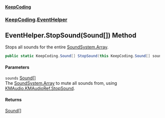 #### [KeepCoding](index.md 'index')
### [KeepCoding](KeepCoding.md 'KeepCoding').[EventHelper](KeepCoding_EventHelper.md 'KeepCoding.EventHelper')
## EventHelper.StopSound(Sound[]) Method
Stops all sounds for the entire [Sound](KeepCoding_Sound.md 'KeepCoding.Sound')[System.Array](https://docs.microsoft.com/en-us/dotnet/api/System.Array 'System.Array').  
```csharp
public static KeepCoding.Sound[] StopSound(this KeepCoding.Sound[] sounds);
```
#### Parameters
<a name='KeepCoding_EventHelper_StopSound(KeepCoding_Sound__)_sounds'></a>
`sounds` [Sound](KeepCoding_Sound.md 'KeepCoding.Sound')[[]](https://docs.microsoft.com/en-us/dotnet/api/System.Array 'System.Array')  
The [Sound](KeepCoding_Sound.md 'KeepCoding.Sound')[System.Array](https://docs.microsoft.com/en-us/dotnet/api/System.Array 'System.Array') to mute all sounds from, using [KMAudio.KMAudioRef.StopSound](https://docs.microsoft.com/en-us/dotnet/api/KMAudio.KMAudioRef.StopSound 'KMAudio.KMAudioRef.StopSound').
  
#### Returns
[Sound](KeepCoding_Sound.md 'KeepCoding.Sound')[[]](https://docs.microsoft.com/en-us/dotnet/api/System.Array 'System.Array')  
